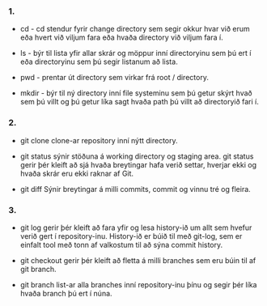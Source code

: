 ### 1.
* cd - cd stendur fyrir change directory sem segir okkur hvar við erum eða hvert við viljum fara eða hvaða  directory við viljum fara í.

* ls - býr til lista yfir allar skrár og möppur inní directoryinu sem þú ert í eða directoryinu sem þú segir listanum að lista.

* pwd - prentar út directory sem virkar frá root / directory.
  
* mkdir - býr til ný directory inní file systeminu sem þú getur skýrt hvað sem þú villt og þú getur líka sagt hvaða path þú villt að directoryið fari í.

### 2.
* git clone clone-ar repository inní nýtt directory.

* git status  sýnir stöðuna á working directory og staging area. git status gerir þér kleift að sjá hvaða breytingar hafa verið settar, hverjar ekki og hvaða skrár eru ekki raknar af Git.

* git diff Sýnir breytingar á milli commits, commit og vinnu tré og fleira.

### 3.
* git log  gerir þér kleift að fara yfir og lesa history-ið um allt sem hvefur verið gert í repository-inu. History-ið er búið til með git-log, sem er einfalt tool með tonn af valkostum til að sýna commit history.

* git checkout gerir þér kleift að fletta á milli branches sem eru búin til af git branch.
  
* git branch list-ar alla branches inní repository-inu þínu og segir þér líka hvaða branch þú ert í núna.